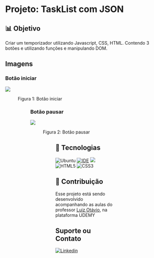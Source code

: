 # Projeto: TaskList com JSON

## 📊 Objetivo

Criar um temporizador utilizando Javascript, CSS, HTML. Contendo 3 botões e utilizando funções e manipulando DOM.

## Imagens
### Botão iniciar
<img src="https://cdn.discordapp.com/attachments/1013866754398752831/1013866806546530314/unknown.png">
<figure>Figura 1: Botão iniciar<figure>
  
 
 ### Botão pausar
  <img src="https://cdn.discordapp.com/attachments/1013866754398752831/1013868017848954991/unknown.png">
  <figure>Figura 2: Botão pausar<figure>

  
## 🚀 Tecnologias 

![Ubuntu](https://img.shields.io/badge/Ubuntu-E95420?style=for-the-badge&logo=ubuntu&logoColor=white)
[![IDE](https://img.shields.io/badge/Visual_studio_code-0078D4?style=for-the-badge&logo=visual%20studio%20code&logoColor=white)](https://code.visualstudio.com/)
<img src="https://img.shields.io/badge/JavaScript-323330?style=for-the-badge&logo=javascript&logoColor=F7DF1E"/>
![HTML5](https://img.shields.io/badge/html5-%23E34F26.svg?style=for-the-badge&logo=html5&logoColor=white)
![CSS3](https://img.shields.io/badge/css3-%231572B6.svg?style=for-the-badge&logo=css3&logoColor=white)

## 🤝 Contribuição

Esse projeto está sendo desenvolvido acompanhando as aulas do professor <a href="https://github.com/luizomf">Luiz Otávio</a>, na plataforma UDEMY

## Suporte ou Contato

[![Linkedin](https://img.shields.io/badge/LinkedIn-0077B5?style=for-the-badge&logo=linkedin&logoColor=white)](https://github.com/FelipeMatthew)
